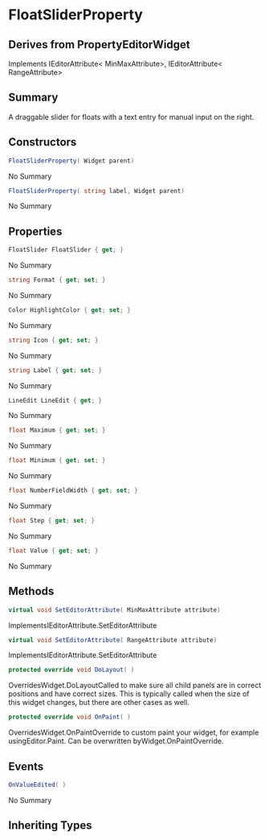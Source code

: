 # FloatSliderProperty

## Derives from PropertyEditorWidget
Implements IEditorAttribute< MinMaxAttribute>, IEditorAttribute< RangeAttribute>

## Summary

A draggable slider for floats with a text entry for manual input on the right.
## Constructors

```c#
FloatSliderProperty( Widget parent) 
```
No Summary
```c#
FloatSliderProperty( string label, Widget parent) 
```
No Summary
## Properties

```c#
FloatSlider FloatSlider { get; } 
```
No Summary
```c#
string Format { get; set; } 
```
No Summary
```c#
Color HighlightColor { get; set; } 
```
No Summary
```c#
string Icon { get; set; } 
```
No Summary
```c#
string Label { get; set; } 
```
No Summary
```c#
LineEdit LineEdit { get; } 
```
No Summary
```c#
float Maximum { get; set; } 
```
No Summary
```c#
float Minimum { get; set; } 
```
No Summary
```c#
float NumberFieldWidth { get; set; } 
```
No Summary
```c#
float Step { get; set; } 
```
No Summary
```c#
float Value { get; set; } 
```
No Summary
## Methods

```c#
virtual void SetEditorAttribute( MinMaxAttribute attribute) 
```
ImplementsIEditorAttribute<T>.SetEditorAttribute
```c#
virtual void SetEditorAttribute( RangeAttribute attribute) 
```
ImplementsIEditorAttribute<T>.SetEditorAttribute
```c#
protected override void DoLayout( ) 
```
OverridesWidget.DoLayoutCalled to make sure all child panels are in correct positions and have correct sizes.
This is typically called when the size of this widget changes, but there are other cases as well.
```c#
protected override void OnPaint( ) 
```
OverridesWidget.OnPaintOverride to custom paint your widget, for example usingEditor.Paint. Can be overwritten byWidget.OnPaintOverride.
## Events

```c#
OnValueEdited( ) 
```
No Summary
## Inheriting Types

